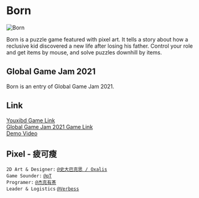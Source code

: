 # Born
![Born](./press/screenshots/0.jpg)

Born is a puzzle game featured with pixel art. It tells a story about how a reclusive kid discovered a new life after losing his father.
Control your role and get items by mouse, and solve puzzles downhill by items.

## Global Game Jam 2021 
Born is an entry of Global Game Jam 2021.

## Link
[Youxibd Game Link](https://www.youxibd.com/v2/gamejam/ggj2021/works/744)  
[Global Game Jam 2021 Game Link](https://globalgamejam.org/2021/games/born-3)  
[Demo Video](https://www.bilibili.com/video/BV1fv4y1f7qY/)

## Pixel - 疲可瘦
`2D Art & Designer:` [`@史大巴克思 / Oxalis`](https://twitter.com/oxalisoo)  
`Game Sounder:` [`@pT`](https://www.instagram.com/kian.pt_z)  
`Programer:` [`@杰克有茶`](https://web.okjike.com/u/40780FE7-168D-489B-8AAE-5894AA81B346)  
`Leader & Logistics` [`@Verbess`](https://github.com/Verbess)